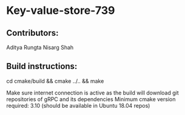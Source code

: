 # Key-value-store-739

## Contributors:
Aditya Rungta
Nisarg Shah

## Build instructions:
cd cmake/build && cmake ../.. && make

Make sure internet connection is active as the build will download git repositories of gRPC and its dependencies
Minimum cmake version required: 3.10 (should be available in Ubuntu 18.04 repos)
